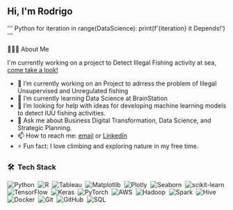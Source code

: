 ## Hi, I'm Rodrigo


''' Python
for iteration in range(DataScience):
  print(f'{iteration} it Depends!')
'''


👨🏻‍💻  About Me

I'm currently working on a project to Detect Illegal Fishing activity at sea, [come take a look!](https://github.com/rodrigopelayo3/Illegal-Fishing-Detection)

- 🔭 I’m currently working on an Project to adrress the problem of Illegal Unsupervised and Unregulated fishing
- 🌱 I’m currently learning Data Science at BrainStation
- 🤔 I’m looking for help with ideas for developing machine learning models to detect IUU fishing activities.
- 💬 Ask me about Business Digital Transformation, Data Science, and Strategic Planning.
- 📫 How to reach me: [email](rodrigo.pelayo@hotamail.com) or [LinkedIn](https://www.linkedin.com/in/rodrigopelayo/)
- ⚡ Fun fact:  I love climbing and exploring nature in my free time.

### 🛠 &nbsp;Tech Stack

![Python](https://img.shields.io/badge/-Python-05122A?style=flat&logo=python)&nbsp;
![R](https://img.shields.io/badge/-R-05122A?style=flat&logo=R&logoColor=276DC3)&nbsp;
![Tableau](https://img.shields.io/badge/-Tableau-05122A?style=flat&logo=Tableau)&nbsp;
![Matplotlib](https://img.shields.io/badge/-Matplotlib-05122A?style=flat&logo=Matplotlib)&nbsp;
![Plotly](https://img.shields.io/badge/-Plotly-05122A?style=flat&logo=Plotly)&nbsp;
![Seaborn](https://img.shields.io/badge/-Seaborn-05122A?style=flat&logo=Seaborn)&nbsp;
![scikit-learn](https://img.shields.io/badge/-scikit--learn-05122A?style=flat&logo=scikit-learn)&nbsp;
![TensorFlow](https://img.shields.io/badge/-TensorFlow-05122A?style=flat&logo=TensorFlow)&nbsp;
![Keras](https://img.shields.io/badge/-Keras-05122A?style=flat&logo=Keras)&nbsp;
![PyTorch](https://img.shields.io/badge/-PyTorch-05122A?style=flat&logo=PyTorch)&nbsp;
![AWS](https://img.shields.io/badge/-AWS-05122A?style=flat&logo=Amazon-AWS)&nbsp;
![Hadoop](https://img.shields.io/badge/-Hadoop-05122A?style=flat&logo=Apache-Hadoop)&nbsp;
![Spark](https://img.shields.io/badge/-Spark-05122A?style=flat&logo=Apache-Spark)&nbsp;
![Hive](https://img.shields.io/badge/-Hive-05122A?style=flat&logo=Apache-Hive)&nbsp;
![Docker](https://img.shields.io/badge/-Docker-05122A?style=flat&logo=Docker)&nbsp;
![Git](https://img.shields.io/badge/-Git-05122A?style=flat&logo=git)&nbsp;
![GitHub](https://img.shields.io/badge/-GitHub-05122A?style=flat&logo=github)&nbsp;
![SQL](https://img.shields.io/badge/-SQL-05122A?style=flat&logo=MySQL)&nbsp;
